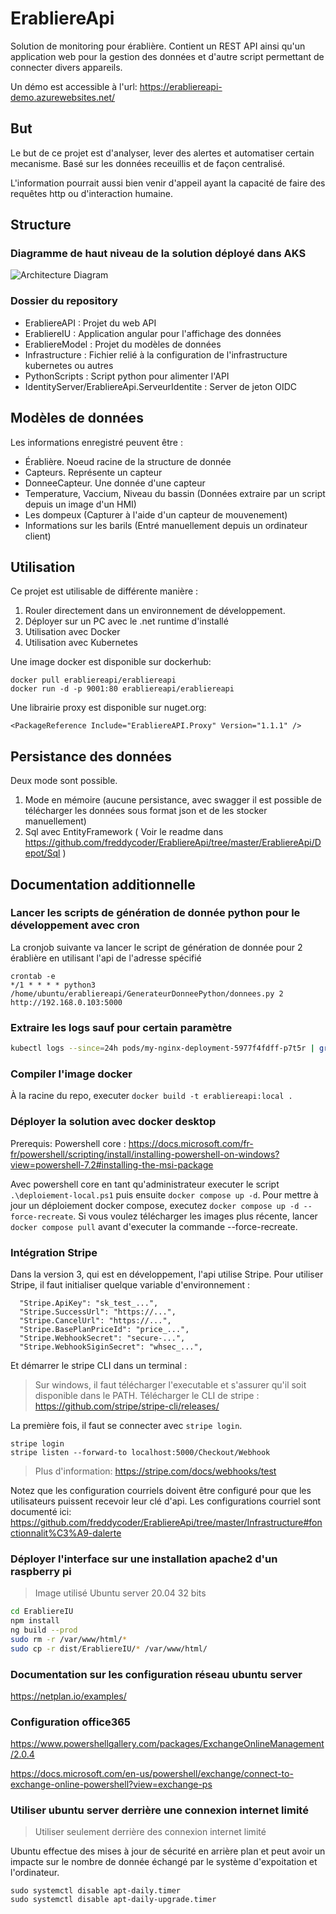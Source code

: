 # ErabliereApi
Solution de monitoring pour érablière. Contient un REST API ainsi qu'un application web pour la gestion des données et d'autre script permettant de connecter divers appareils.

Un démo est accessible à l'url: https://erabliereapi-demo.azurewebsites.net/

## But
Le but de ce projet est d'analyser, lever des alertes et automatiser certain mecanisme. Basé sur les données receuillis et de façon centralisé.

L'information pourrait aussi bien venir d'appeil ayant la capacité de faire des requêtes http ou d'interaction humaine.

## Structure

### Diagramme de haut niveau de la solution déployé dans AKS

![Architecture Diagram](https://github.com/freddycoder/ErabliereApi/blob/master/ErabliereApi.drawio.png?raw=true)

### Dossier du repository
- ErabliereAPI : Projet du web API
- ErabliereIU : Application angular pour l'affichage des données
- ErabliereModel : Projet du modèles de données
- Infrastructure : Fichier relié à la configuration de l'infrastructure	kubernetes ou autres
- PythonScripts : Script python pour alimenter l'API
- IdentityServer/ErabliereApi.ServeurIdentite : Server de jeton OIDC

## Modèles de données
Les informations enregistré peuvent être :

- Érablière. Noeud racine de la structure de donnée
- Capteurs. Représente un capteur
- DonneeCapteur. Une donnée d'une capteur
- Temperature, Vaccium, Niveau du bassin (Données extraire par un script depuis un image d'un HMI)
- Les dompeux (Capturer à l'aide d'un capteur de mouvenement)
- Informations sur les barils (Entré manuellement depuis un ordinateur client)

## Utilisation

Ce projet est utilisable de différente manière :
1. Rouler directement dans un environnement de développement.
2. Déployer sur un PC avec le .net runtime d'installé
2. Utilisation avec Docker
3. Utilisation avec Kubernetes

Une image docker est disponible sur dockerhub:

```
docker pull erabliereapi/erabliereapi
docker run -d -p 9001:80 erabliereapi/erabliereapi
```

Une librairie proxy est disponible sur nuget.org:

```
<PackageReference Include="ErabliereAPI.Proxy" Version="1.1.1" />
```

## Persistance des données

Deux mode sont possible. 

1. Mode en mémoire (aucune persistance, avec swagger il est possible de télécharger les données sous format json et de les stocker manuellement)
2. Sql avec EntityFramework ( Voir le readme dans https://github.com/freddycoder/ErabliereApi/tree/master/ErabliereApi/Depot/Sql )

## Documentation additionnelle

### Lancer les scripts de génération de donnée python pour le développement avec cron

La cronjob suivante va lancer le script de génération de donnée pour 2 érablière en utilisant l'api de l'adresse spécifié

```
crontab -e
*/1 * * * * python3 /home/ubuntu/erabliereapi/GenerateurDonneePython/donnees.py 2 http://192.168.0.103:5000
```

### Extraire les logs sauf pour certain paramètre

```bash
kubectl logs --since=24h pods/my-nginx-deployment-5977f4fdff-p7t5r | grep erabliere | grep -i -v 'param1|param2'
```

### Compiler l'image docker

À la racine du repo, executer ```docker build -t erabliereapi:local .```

### Déployer la solution avec docker desktop

Prerequis: Powershell core : https://docs.microsoft.com/fr-fr/powershell/scripting/install/installing-powershell-on-windows?view=powershell-7.2#installing-the-msi-package

Avec powershell core en tant qu'administrateur executer le script ```.\deploiement-local.ps1``` puis ensuite ```docker compose up -d```. Pour mettre à jour un déploiement docker compose, executez ```docker compose up -d --force-recreate```. Si vous voulez télécharger les images plus récente, lancer ```docker compose pull``` avant d'executer la commande --force-recreate.

### Intégration Stripe

Dans la version 3, qui est en développement, l'api utilise Stripe. Pour utiliser Stripe, il faut initialiser quelque variable d'environnement :

```
  "Stripe.ApiKey": "sk_test_...",
  "Stripe.SuccessUrl": "https://...",
  "Stripe.CancelUrl": "https://...",
  "Stripe.BasePlanPriceId": "price_...",
  "Stripe.WebhookSecret": "secure-...",
  "Stripe.WebhookSiginSecret": "whsec_...",
```

Et démarrer le stripe CLI dans un terminal :

> Sur windows, il faut télécharger l'executable et s'assurer qu'il soit disponible dans le PATH.
> Télécharger le CLI de stripe : https://github.com/stripe/stripe-cli/releases/

La première fois, il faut se connecter avec ```stripe login```.
```
stripe login
stripe listen --forward-to localhost:5000/Checkout/Webhook
```

> Plus d'information: https://stripe.com/docs/webhooks/test

Notez que les configuration courriels doivent être configuré pour que les utilisateurs puissent recevoir leur clé d'api. Les configurations courriel sont documenté ici: https://github.com/freddycoder/ErabliereApi/tree/master/Infrastructure#fonctionnalit%C3%A9-dalerte

### Déployer l'interface sur une installation apache2 d'un raspberry pi

> Image utilisé Ubuntu server 20.04 32 bits

```bash
cd ErabliereIU
npm install
ng build --prod
sudo rm -r /var/www/html/*
sudo cp -r dist/ErabliereIU/* /var/www/html/
```

### Documentation sur les configuration réseau ubuntu server

https://netplan.io/examples/

### Configuration office365

https://www.powershellgallery.com/packages/ExchangeOnlineManagement/2.0.4

https://docs.microsoft.com/en-us/powershell/exchange/connect-to-exchange-online-powershell?view=exchange-ps

### Utiliser ubuntu server derrière une connexion internet limité

> Utiliser seulement derrière des connexion internet limité

Ubuntu effectue des mises à jour de sécurité en arrière plan et peut avoir un impacte sur le nombre de donnée échangé par le système d'expoitation et l'ordinateur.

```
sudo systemctl disable apt-daily.timer
sudo systemctl disable apt-daily-upgrade.timer
```

